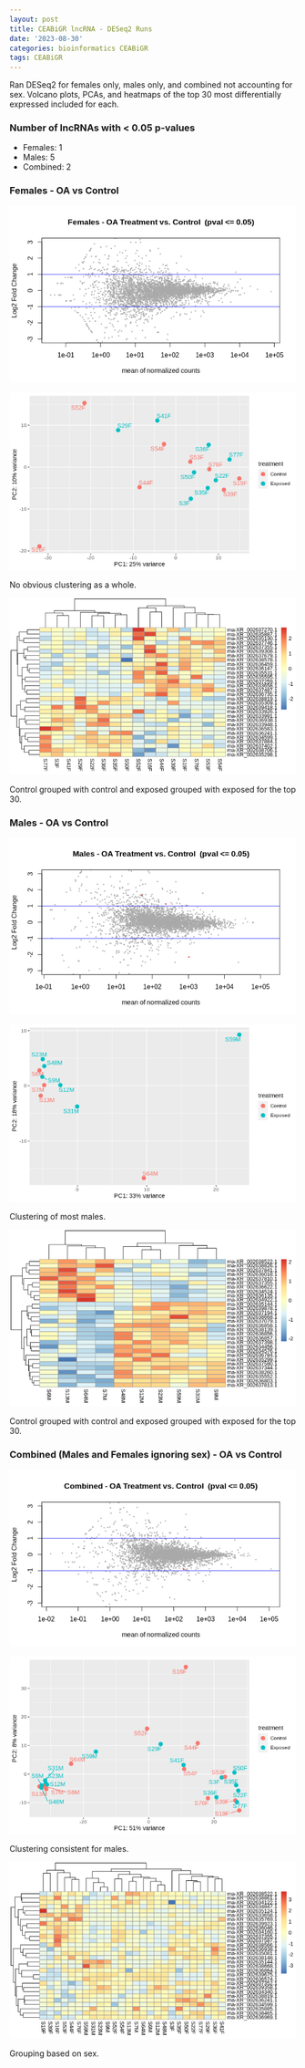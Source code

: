 ```yaml
---
layout: post
title: CEABiGR lncRNA - DESeq2 Runs
date: '2023-08-30'
categories: bioinformatics CEABiGR
tags: CEABiGR
---
```


Ran DESeq2 for females only, males only, and combined not accounting for sex. Volcano plots, PCAs, and heatmaps of the top 30 most differentially expressed included for each.

### Number of lncRNAs with < 0.05 p-values
* Females: 1
* Males: 5
* Combined: 2

### Females - OA vs Control

![image](https://github.com/zbengt/zbengt.github.io/blob/master/assets/img/oyster-lnc/Female-OA-volcanoplot.png?raw=true)

![image](https://github.com/zbengt/zbengt.github.io/blob/master/assets/img/oyster-lnc/Female-OA-PCA-LABELLED.png?raw=true)

No obvious clustering as a whole.

![image](https://github.com/zbengt/zbengt.github.io/blob/master/assets/img/oyster-lnc/Female-OA-Top30.png?raw=true)

Control grouped with control and exposed grouped with exposed for the top 30.


### Males - OA vs Control

![image](https://github.com/zbengt/zbengt.github.io/blob/master/assets/img/oyster-lnc/Males-OA-volcano-plot.png?raw=true)

![image](https://github.com/zbengt/zbengt.github.io/blob/master/assets/img/oyster-lnc/Males-OA-PCA-LABELLED.png?raw=true)

Clustering of most males.

![image](https://github.com/zbengt/zbengt.github.io/blob/master/assets/img/oyster-lnc/Males-OA-Top30.png?raw=true)

Control grouped with control and exposed grouped with exposed for the top 30.


### Combined (Males and Females ignoring sex) - OA vs Control

![image](https://github.com/zbengt/zbengt.github.io/blob/master/assets/img/oyster-lnc/Combined-OA-volcanoplot.png?raw=true)

![image](https://github.com/zbengt/zbengt.github.io/blob/master/assets/img/oyster-lnc/Combined-OA-PCA-LABELLED.png?raw=true)

Clustering consistent for males.

![image](https://github.com/zbengt/zbengt.github.io/blob/master/assets/img/oyster-lnc/Combined-OA-heatmap.png?raw=true)

Grouping based on sex.



